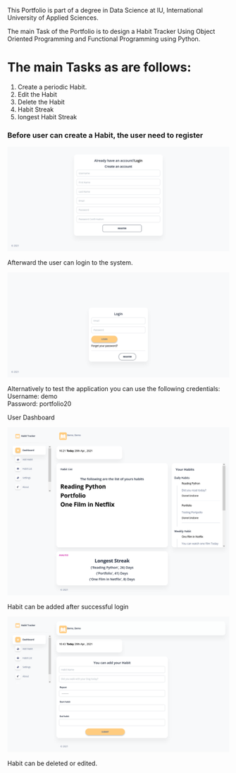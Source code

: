 This Portfolio is part of a degree in Data Science at IU, International University of Applied Sciences.

The main Task of the Portfolio is to design a Habit Tracker Using Object Oriented Programming and Functional Programming using Python.

# The main Tasks as are follows:

1.  Create a periodic Habit.
2.  Edit the Habit
3.  Delete the Habit
4.  Habit Streak 
5.  longest Habit Streak

### Before user can create a Habit, the user need to register


![Register](https://github.com/buhari15/portfolio-habit-tracker/blob/main/static/screenshot/Register.png)

Afterward the user can login to the system.

![Login](https://github.com/buhari15/portfolio-habit-tracker/blob/main/static/screenshot/Login.png)

Alternatively to test the application you can use the following credentials:  
Username: demo  
Password: portfolio20  

User Dashboard

![Dashboard](https://github.com/buhari15/portfolio-habit-tracker/blob/main/static/screenshot/Dashboard.png)

Habit can be added after successful login

![Add Habit](https://github.com/buhari15/portfolio-habit-tracker/blob/main/static/screenshot/Add_habit.png)

Habit can be deleted or edited.








